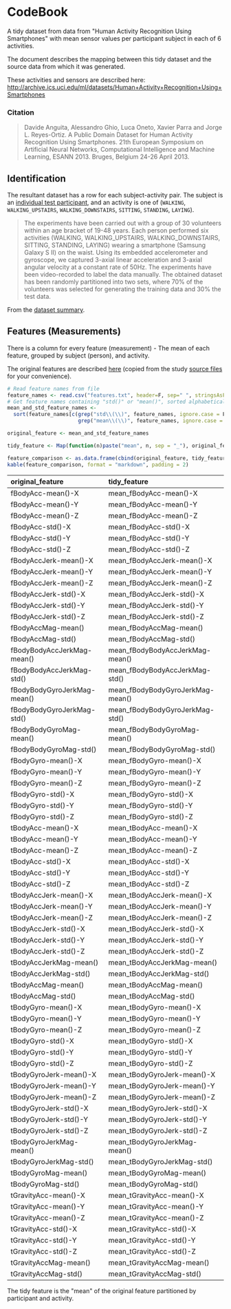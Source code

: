 # CodeBook

A tidy dataset from data from "Human Activity Recognition Using Smartphones"
with mean sensor values per participant subject in each of 6 activities.

The document describes the mapping between this tidy dataset and the source data from which it was generated.

These activities and sensors are described here:
http://archive.ics.uci.edu/ml/datasets/Human+Activity+Recognition+Using+Smartphones

### Citation
> Davide Anguita, Alessandro Ghio, Luca Oneto, Xavier Parra and Jorge L. Reyes-Ortiz. A Public Domain Dataset for Human Activity Recognition Using Smartphones. 21th European Symposium on Artificial Neural Networks, Computational Intelligence and Machine Learning, ESANN 2013. Bruges, Belgium 24-26 April 2013.




## Identification

The resultant dataset has a row for each subject-activity pair.  The subject is an [individual test participant](http://archive.ics.uci.edu/ml/datasets/Human+Activity+Recognition+Using+Smartphones), and an activity is one of (`WALKING`, `WALKING_UPSTAIRS`, `WALKING_DOWNSTAIRS`, `SITTING`, `STANDING`, `LAYING`).

> The experiments have been carried out with a group of 30 volunteers within an age bracket of 19-48 years. Each person performed six activities (WALKING, WALKING_UPSTAIRS, WALKING_DOWNSTAIRS, SITTING, STANDING, LAYING) wearing a smartphone (Samsung Galaxy S II) on the waist. Using its embedded accelerometer and gyroscope, we captured 3-axial linear acceleration and 3-axial angular velocity at a constant rate of 50Hz. The experiments have been video-recorded to label the data manually. The obtained dataset has been randomly partitioned into two sets, where 70% of the volunteers was selected for generating the training data and 30% the test data. 

From the [dataset summary](http://archive.ics.uci.edu/ml/datasets/Human+Activity+Recognition+Using+Smartphones).

## Features (Measurements)

There is a column for every feature (measurement) - The mean of each feature, grouped by subject (person), and activity.

The original features are described [here](README.txt) (copied from the study [source files](http://archive.ics.uci.edu/ml/machine-learning-databases/00240/) for your convenience).


```r
# Read feature names from file
feature_names <- read.csv("features.txt", header=F, sep=" ", stringsAsFactors=F)[,2]
# Get feature names containing "std()" or "mean()", sorted alphabetically
mean_and_std_feature_names <-
  sort(feature_names[c(grep("std\\(\\)", feature_names, ignore.case = F),
                       grep("mean\\(\\)", feature_names, ignore.case = F))])

original_feature <- mean_and_std_feature_names

tidy_feature <- Map(function(n)paste("mean", n, sep = "_"), original_feature)

feature_comparison <- as.data.frame(cbind(original_feature, tidy_feature), row.names = FALSE)
kable(feature_comparison, format = "markdown", padding = 2)
```



|original_feature             |tidy_feature                      |
|:----------------------------|:---------------------------------|
|fBodyAcc-mean()-X            |mean_fBodyAcc-mean()-X            |
|fBodyAcc-mean()-Y            |mean_fBodyAcc-mean()-Y            |
|fBodyAcc-mean()-Z            |mean_fBodyAcc-mean()-Z            |
|fBodyAcc-std()-X             |mean_fBodyAcc-std()-X             |
|fBodyAcc-std()-Y             |mean_fBodyAcc-std()-Y             |
|fBodyAcc-std()-Z             |mean_fBodyAcc-std()-Z             |
|fBodyAccJerk-mean()-X        |mean_fBodyAccJerk-mean()-X        |
|fBodyAccJerk-mean()-Y        |mean_fBodyAccJerk-mean()-Y        |
|fBodyAccJerk-mean()-Z        |mean_fBodyAccJerk-mean()-Z        |
|fBodyAccJerk-std()-X         |mean_fBodyAccJerk-std()-X         |
|fBodyAccJerk-std()-Y         |mean_fBodyAccJerk-std()-Y         |
|fBodyAccJerk-std()-Z         |mean_fBodyAccJerk-std()-Z         |
|fBodyAccMag-mean()           |mean_fBodyAccMag-mean()           |
|fBodyAccMag-std()            |mean_fBodyAccMag-std()            |
|fBodyBodyAccJerkMag-mean()   |mean_fBodyBodyAccJerkMag-mean()   |
|fBodyBodyAccJerkMag-std()    |mean_fBodyBodyAccJerkMag-std()    |
|fBodyBodyGyroJerkMag-mean()  |mean_fBodyBodyGyroJerkMag-mean()  |
|fBodyBodyGyroJerkMag-std()   |mean_fBodyBodyGyroJerkMag-std()   |
|fBodyBodyGyroMag-mean()      |mean_fBodyBodyGyroMag-mean()      |
|fBodyBodyGyroMag-std()       |mean_fBodyBodyGyroMag-std()       |
|fBodyGyro-mean()-X           |mean_fBodyGyro-mean()-X           |
|fBodyGyro-mean()-Y           |mean_fBodyGyro-mean()-Y           |
|fBodyGyro-mean()-Z           |mean_fBodyGyro-mean()-Z           |
|fBodyGyro-std()-X            |mean_fBodyGyro-std()-X            |
|fBodyGyro-std()-Y            |mean_fBodyGyro-std()-Y            |
|fBodyGyro-std()-Z            |mean_fBodyGyro-std()-Z            |
|tBodyAcc-mean()-X            |mean_tBodyAcc-mean()-X            |
|tBodyAcc-mean()-Y            |mean_tBodyAcc-mean()-Y            |
|tBodyAcc-mean()-Z            |mean_tBodyAcc-mean()-Z            |
|tBodyAcc-std()-X             |mean_tBodyAcc-std()-X             |
|tBodyAcc-std()-Y             |mean_tBodyAcc-std()-Y             |
|tBodyAcc-std()-Z             |mean_tBodyAcc-std()-Z             |
|tBodyAccJerk-mean()-X        |mean_tBodyAccJerk-mean()-X        |
|tBodyAccJerk-mean()-Y        |mean_tBodyAccJerk-mean()-Y        |
|tBodyAccJerk-mean()-Z        |mean_tBodyAccJerk-mean()-Z        |
|tBodyAccJerk-std()-X         |mean_tBodyAccJerk-std()-X         |
|tBodyAccJerk-std()-Y         |mean_tBodyAccJerk-std()-Y         |
|tBodyAccJerk-std()-Z         |mean_tBodyAccJerk-std()-Z         |
|tBodyAccJerkMag-mean()       |mean_tBodyAccJerkMag-mean()       |
|tBodyAccJerkMag-std()        |mean_tBodyAccJerkMag-std()        |
|tBodyAccMag-mean()           |mean_tBodyAccMag-mean()           |
|tBodyAccMag-std()            |mean_tBodyAccMag-std()            |
|tBodyGyro-mean()-X           |mean_tBodyGyro-mean()-X           |
|tBodyGyro-mean()-Y           |mean_tBodyGyro-mean()-Y           |
|tBodyGyro-mean()-Z           |mean_tBodyGyro-mean()-Z           |
|tBodyGyro-std()-X            |mean_tBodyGyro-std()-X            |
|tBodyGyro-std()-Y            |mean_tBodyGyro-std()-Y            |
|tBodyGyro-std()-Z            |mean_tBodyGyro-std()-Z            |
|tBodyGyroJerk-mean()-X       |mean_tBodyGyroJerk-mean()-X       |
|tBodyGyroJerk-mean()-Y       |mean_tBodyGyroJerk-mean()-Y       |
|tBodyGyroJerk-mean()-Z       |mean_tBodyGyroJerk-mean()-Z       |
|tBodyGyroJerk-std()-X        |mean_tBodyGyroJerk-std()-X        |
|tBodyGyroJerk-std()-Y        |mean_tBodyGyroJerk-std()-Y        |
|tBodyGyroJerk-std()-Z        |mean_tBodyGyroJerk-std()-Z        |
|tBodyGyroJerkMag-mean()      |mean_tBodyGyroJerkMag-mean()      |
|tBodyGyroJerkMag-std()       |mean_tBodyGyroJerkMag-std()       |
|tBodyGyroMag-mean()          |mean_tBodyGyroMag-mean()          |
|tBodyGyroMag-std()           |mean_tBodyGyroMag-std()           |
|tGravityAcc-mean()-X         |mean_tGravityAcc-mean()-X         |
|tGravityAcc-mean()-Y         |mean_tGravityAcc-mean()-Y         |
|tGravityAcc-mean()-Z         |mean_tGravityAcc-mean()-Z         |
|tGravityAcc-std()-X          |mean_tGravityAcc-std()-X          |
|tGravityAcc-std()-Y          |mean_tGravityAcc-std()-Y          |
|tGravityAcc-std()-Z          |mean_tGravityAcc-std()-Z          |
|tGravityAccMag-mean()        |mean_tGravityAccMag-mean()        |
|tGravityAccMag-std()         |mean_tGravityAccMag-std()         |

The tidy feature is the "mean" of the original feature partitioned by participant and activity.
